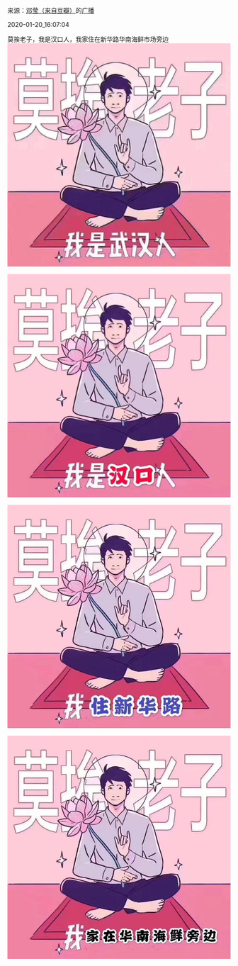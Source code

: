 来源：[邓莹（来自豆瓣）](https://www.douban.com/people/1502959/)的[广播](https://www.douban.com/people/1502959/status/2768295575/)


2020-01-20_16:07:04


莫挨老子，我是汉口人，我家住在新华路华南海鲜市场旁边
![](./pic/2020-01-20_16:07:04-邓莹的广播1.jpg)  

![](./pic/2020-01-20_16:07:04-邓莹的广播2.jpg)  

![](./pic/2020-01-20_16:07:04-邓莹的广播3.jpg)  

![](./pic/2020-01-20_16:07:04-邓莹的广播4.jpg)  

